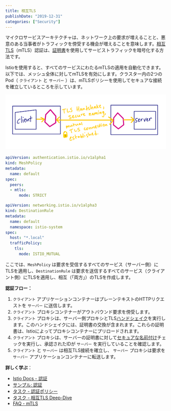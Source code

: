 ```yaml
---
title: 相互TLS
publishDate: "2019-12-31"
categories: ["Security"]
---
```


マイクロサービスアーキテクチャは、ネットワーク上の要求が増えることと、悪意のある当事者がトラフィックを傍受する機会が増えることを意味します。[相互TLS](https://en.wikipedia.org/wiki/Mutual_authentication)（mTLS）認証は、[証明書](https://www.internetsociety.org/deploy360/tls/basics/)を使用してサービストラフィックを暗号化する方法です。

Istioを使用すると、すべてのサービスにわたるmTLSの適用を自動化できます。以下では、メッシュ全体に対してmTLSを有効にします。クラスター内の2つのPod（ `クライアント` と `サーバー` ）は、mTLSポリシーを使用してセキュアな接続を確立しているところを示しています。

![Diagram](/images/mtls.png)


```YAML
apiVersion: authentication.istio.io/v1alpha1
kind: MeshPolicy
metadata:
  name: default
spec:
  peers:
  - mtls:
      mode: STRICT
```

```YAML
apiVersion: networking.istio.io/v1alpha3
kind: DestinationRule
metadata:
  name: default
  namespace: istio-system
spec:
  host: "*.local"
  trafficPolicy:
    tls:
      mode: ISTIO_MUTUAL
```

ここでは、`MeshPolicy` は要求を受信するすべてのサービス（サーバー側）にTLSを適用し、`DestinationRule` は要求を送信するすべてのサービス（クライアント側）にTLSを適用し、相互（「両方」）のTLSを作成します。

**認証フロー：**

1. `クライアント` アプリケーションコンテナーはプレーンテキストのHTTPリクエストを `サーバー` に送信します。
2. `クライアント` プロキシコンテナーがアウトバウンド要求を傍受します。
3. `クライアント` プロキシは、サーバー側プロキシとTLS[ハンドシェイク](https://www.ibm.com/support/knowledgecenter/en/SSFKSJ_7.1.0/com.ibm.mq.doc/sy10660_.htm)を実行します。このハンドシェイクには、証明書の交換が含まれます。これらの証明書は、Istioによってプロキシコンテナーにプリロードされます。
4. `クライアント` プロキシは、サーバーの証明書に対して[セキュアな名前付け](https://istio.io/docs/concepts/security/#secure-naming)チェックを実行し、承認されたIDが `サーバー` を実行していることを確認します。
5. `クライアント` と `サーバー` は相互TLS接続を確立し、 `サーバー` プロキシは要求を `サーバー` アプリケーションコンテナーに転送します。

**詳しく学ぶ**：

- [Istio Docs - 認証](https://istio.io/docs/concepts/security/#authentication)
- [サンプル: 認証](https://github.com/GoogleCloudPlatform/istio-samples/tree/77fb1dfb690d28517e410df2911e255d54e3450e/security-intro#authentication)
- [タスク - 認証ポリシー](https://istio.io/docs/tasks/security/authentication/authn-policy/)
- [タスク - 相互TLS Deep-Dive](https://istio.io/pt-br/docs/tasks/security/authentication/mutual-tls/)
- [FAQ - mTLS](https://istio.io/faq/security/#enabling-disabling-mtls)